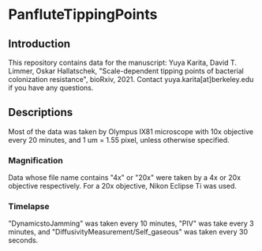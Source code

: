 # PanfluteTippingPoints
## Introduction
This repository contains data for the manuscript: Yuya Karita, David T. Limmer, Oskar Hallatschek, "Scale-dependent tipping points of bacterial colonization resistance", bioRxiv, 2021.
Contact yuya.karita[at]berkeley.edu if you have any questions.
## Descriptions
Most of the data was taken by Olympus IX81 microscope with 10x objective every 20 minutes, and 1 um = 1.55 pixel, unless otherwise specified.
### Magnification
Data whose file name contains "4x" or "20x" were taken by a 4x or 20x objective respectively. For a 20x objective, Nikon Eclipse Ti was used.
### Timelapse
"DynamicstoJamming" was taken every 10 minutes, "PIV" was take every 3 minutes, and "DiffusivityMeasurement/Self_gaseous" was taken every 30 seconds.
